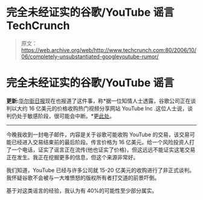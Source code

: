 # 完全未经证实的谷歌/YouTube 谣言 TechCrunch

> 原文：<https://web.archive.org/web/http://www.techcrunch.com:80/2006/10/06/completely-unsubstantiated-googleyoutube-rumor/>

# 完全未经证实的谷歌/YouTube 谣言

**更新:**[华尔街日报](https://web.archive.org/web/20230218083658/http://online.wsj.com/article/SB116014813857884917.html?mod=technology_main_whats_news)现在也报道了这件事，称*据一位知情人士透露，谷歌公司正在谈判以大约 16 亿美元的价格收购热门视频分享网站 YouTube Inc .这位人士说，谈判仍处于敏感阶段，很可能会中断。*更[此处](https://web.archive.org/web/20230218083658/https://techcrunch.com/2006/10/06/wsj-reporting-on-google-youtube-talks-as-well/)。

* * *

今晚我收到一封电子邮件，内容是关于谷歌可能收购 YouTube 的交易，该交易可能已经进入交易结束前的最后阶段。传言价格为 16 亿美元。给一个风险投资人打了一个电话，证实了谣言正在流传(他也证实了价格)，但这远远不能证实这笔交易正在发生。我正在挖掘更多的信息，但这个来源非常好。

我们知道，YouTube 已经与许多公司就 15-20 亿美元的收购进行了非正式谈判。我怀疑谷歌不会被与一大堆愤怒的版权所有者打交道的前景吓倒。

基于对这类谣言的经验，我认为有 40%的可能性至少部分属实。